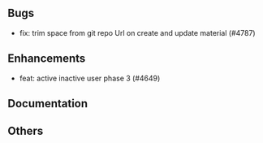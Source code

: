 ## Bugs
- fix: trim space from git repo Url on create and update material (#4787)
## Enhancements
- feat: active inactive user phase 3 (#4649)
## Documentation
## Others
